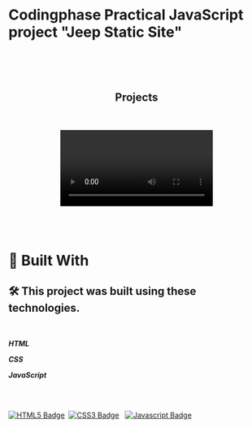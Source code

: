# Codingphase Practical JavaScript project "Jeep Static Site"

<br>
<br>
<br>

<!-- Banner Section -->
<h2 align="center">Projects</h2>

<br>
<br>

<div align="center">
    <video src="/img/Jeep.gif" controls="controls" style="max-width: 730px;">
    </video>
</div>

<br>
<br>
<br>

# 🎨 Built With

## 🛠️ This project was built using these technologies.

<br>

**_HTML_**

**_CSS_**

**_JavaScript_**

<br>
<br>

[![HTML5 Badge](https://img.shields.io/badge/-HTML-E44D26?style=plastic&for-the-badge&labelColor=black&logo=html5&logoColor=E44D26)](#)&nbsp;
[![CSS3 Badge](https://img.shields.io/badge/-CSS-1572B6?&style=plastic&for-the-badge&labelColor=black&logo=css3&logoColor=1572B6)](#)&nbsp;&nbsp;
[![Javascript Badge](https://img.shields.io/badge/-Javascript-F0DB4F?style=plastic&for-the-badge&labelColor=black&logo=javascript&logoColor=F0DB4F)](#)&nbsp;&nbsp;
